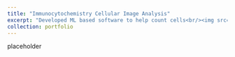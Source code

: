 ```yaml
---
title: "Immunocytochemistry Cellular Image Analysis"
excerpt: "Developed ML based software to help count cells<br/><img src='/images/wip.png'>"
collection: portfolio
---
```


placeholder